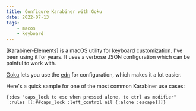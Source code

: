 ```yaml
---
title: Configure Karabiner with Goku
date: 2022-07-13
tags:
    - macos
    - keyboard
---
```


[Karabiner-Elements] is a macOS utility for keyboard customization. I've been
using it for years. It uses a verbose JSON configuration which can be painful to
work with.

[Goku](https://github.com/yqrashawn/GokuRakuJoudo) lets you use the
[edn](https://github.com/edn-format/edn) for configuration, which makes it a lot
easier.

Here's a quick sample for one of the most common Karabiner use cases:

```
{:des "caps_lock to esc when pressed alone, to ctrl as modifier"
 :rules [[:##caps_lock :left_control nil {:alone :escape}]]}
```
